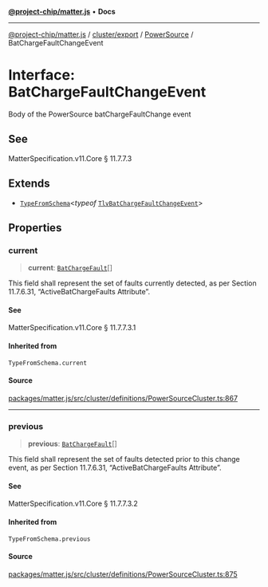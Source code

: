 [**@project-chip/matter.js**](../../../../../README.md) • **Docs**

***

[@project-chip/matter.js](../../../../../modules.md) / [cluster/export](../../../README.md) / [PowerSource](../README.md) / BatChargeFaultChangeEvent

# Interface: BatChargeFaultChangeEvent

Body of the PowerSource batChargeFaultChange event

## See

MatterSpecification.v11.Core § 11.7.7.3

## Extends

- [`TypeFromSchema`](../../../../../tlv/export/README.md#typefromschemas)\<*typeof* [`TlvBatChargeFaultChangeEvent`](../README.md#tlvbatchargefaultchangeevent)\>

## Properties

### current

> **current**: [`BatChargeFault`](../enumerations/BatChargeFault.md)[]

This field shall represent the set of faults currently detected, as per Section 11.7.6.31,
“ActiveBatChargeFaults Attribute”.

#### See

MatterSpecification.v11.Core § 11.7.7.3.1

#### Inherited from

`TypeFromSchema.current`

#### Source

[packages/matter.js/src/cluster/definitions/PowerSourceCluster.ts:867](https://github.com/project-chip/matter.js/blob/7a8cbb56b87d4ccf34bec5a9a95ab40a1711324f/packages/matter.js/src/cluster/definitions/PowerSourceCluster.ts#L867)

***

### previous

> **previous**: [`BatChargeFault`](../enumerations/BatChargeFault.md)[]

This field shall represent the set of faults detected prior to this change event, as per Section 11.7.6.31,
“ActiveBatChargeFaults Attribute”.

#### See

MatterSpecification.v11.Core § 11.7.7.3.2

#### Inherited from

`TypeFromSchema.previous`

#### Source

[packages/matter.js/src/cluster/definitions/PowerSourceCluster.ts:875](https://github.com/project-chip/matter.js/blob/7a8cbb56b87d4ccf34bec5a9a95ab40a1711324f/packages/matter.js/src/cluster/definitions/PowerSourceCluster.ts#L875)
